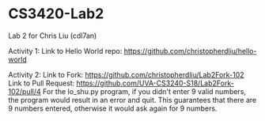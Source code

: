 # CS3420-Lab2

Lab 2 for Chris Liu (cdl7an) 

Activity 1: 
Link to Hello World repo: https://github.com/christopherdliu/hello-world

Activity 2: 
Link to Fork: https://github.com/christopherdliu/Lab2Fork-102
Link to Pull Request: https://github.com/UVA-CS3240-S18/Lab2Fork-102/pull/4
For the lo_shu.py program, if you didn't enter 9 valid numbers, the program would result in an error and quit. 
This guarantees that there are 9 numbers entered, otherwise it would ask again for 9 numbers.

